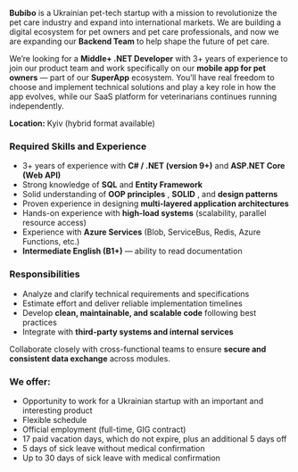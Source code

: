 **Bubibo** is a Ukrainian pet-tech startup with a mission to revolutionize the
pet care industry and expand into international markets. We are building a
digital ecosystem for pet owners and pet care professionals, and now we are
expanding our **Backend Team** to help shape the future of pet care.

We’re looking for a **Middle+ .NET Developer** with 3+ years of experience to
join our product team and work specifically on our **mobile app for pet
owners** — part of our **SuperApp** ecosystem. You’ll have real freedom to
choose and implement technical solutions and play a key role in how the app
evolves, while our SaaS platform for veterinarians continues running
independently.

**Location:** Kyiv (hybrid format available)

### **Required Skills and Experience**

  * 3+ years of experience with **C# / .NET (version 9+)** and **ASP.NET Core (Web API)**
  * Strong knowledge of **SQL** and **Entity Framework**
  * Solid understanding of **OOP principles** , **SOLID** , and **design patterns**
  * Proven experience in designing **multi-layered application architectures**
  * Hands-on experience with **high-load systems** (scalability, parallel resource access)
  * Experience with **Azure Services** (Blob, ServiceBus, Redis, Azure Functions, etc.)
  * **Intermediate English (B1+)** — ability to read documentation

### **Responsibilities**

  * Analyze and clarify technical requirements and specifications
  * Estimate effort and deliver reliable implementation timelines
  * Develop **clean, maintainable, and scalable code** following best practices
  * Integrate with **third-party systems and internal services**

Collaborate closely with cross-functional teams to ensure **secure and
consistent data exchange** across modules.

### **We offer:**

  * Opportunity to work for a Ukrainian startup with an important and interesting product
  * Flexible schedule
  * Official employment (full-time, GIG contract)
  * 17 paid vacation days, which do not expire, plus an additional 5 days off
  * 5 days of sick leave without medical confirmation
  * Up to 30 days of sick leave with medical confirmation